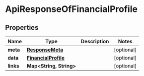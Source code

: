 

# ApiResponseOfFinancialProfile


## Properties

Name | Type | Description | Notes
------------ | ------------- | ------------- | -------------
**meta** | [**ResponseMeta**](ResponseMeta.md) |  |  [optional]
**data** | [**FinancialProfile**](FinancialProfile.md) |  |  [optional]
**links** | **Map&lt;String, String&gt;** |  |  [optional]



